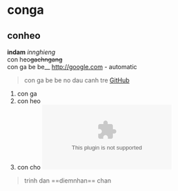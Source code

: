 # conga
## conheo
**indam**
*innghieng*<br />
con heo~~gachngang~~<br />
con ga be be__
http://google.com - automatic
> con ga be be 
> no dau canh tre
[GitHub](http://github.com)
1. con ga
2. con heo
3. con cho
![youtube](www.youtube.com)
> trinh dan
==diemnhan==
chan
